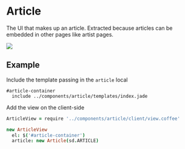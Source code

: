 # Article

The UI that makes up an article. Extracted because articles can be embedded in other pages like artist pages. 

![](https://s3.amazonaws.com/f.cl.ly/items/2b0I3Z043x443G2j3d0b/Image%202015-05-29%20at%2012.59.19%20PM.png)

## Example

Include the template passing in the `article` local

````jade
#article-container
  include ../components/article/templates/index.jade
````

Add the view on the client-side

````coffeescript
ArticleView = require '../components/article/client/view.coffee'

new ArticleView
  el: $('#article-container')
  article: new Article(sd.ARTICLE)
````
